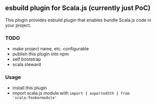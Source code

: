 ## esbuild plugin for Scala.js (currently just PoC)

This plugin provides esbuild plugin that enables bundle Scala.js code in your project.

### TODO

- make project name, etc. configurable
- publish this plugin into npm
- self bootstrap
- scala steward

### Usage

- install this plugin
- import scala.js module with `import { exportedSth } from 'scala:foobarmodule'`
